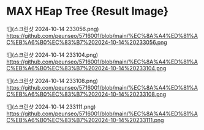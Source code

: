 # MAX HEap Tree {Result Image}
![](스크린샷 2024-10-14 233056.png) https://github.com/peunseo/5716001/blob/main/%EC%8A%A4%ED%81%AC%EB%A6%B0%EC%83%B7%202024-10-14%20233056.png

![](스크린샷 2024-10-14 233104.png) https://github.com/peunseo/5716001/blob/main/%EC%8A%A4%ED%81%AC%EB%A6%B0%EC%83%B7%202024-10-14%20233104.png

![](스크린샷 2024-10-14 233108.png) https://github.com/peunseo/5716001/blob/main/%EC%8A%A4%ED%81%AC%EB%A6%B0%EC%83%B7%202024-10-14%20233108.png

![](스크린샷 2024-10-14 233111.png) https://github.com/peunseo/5716001/blob/main/%EC%8A%A4%ED%81%AC%EB%A6%B0%EC%83%B7%202024-10-14%20233111.png
